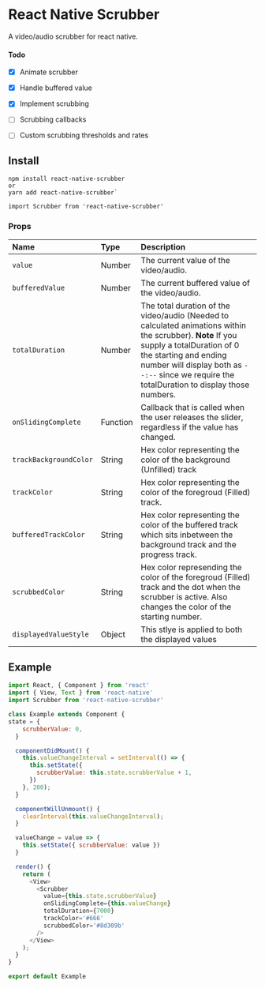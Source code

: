 # React Native Scrubber
A video/audio scrubber for react native.

#### Todo
- [x] Animate scrubber
- [x] Handle buffered value
- [x] Implement scrubbing
- [ ] Scrubbing callbacks
- [ ] Custom scrubbing thresholds and rates


## Install

```
npm install react-native-scrubber 
or 
yarn add react-native-scrubber`

import Scrubber from 'react-native-scrubber'
``` 

### Props

Name | Type | Description
:--- | :--- | :---
`value` | Number | The current value of the video/audio.
`bufferedValue` | Number | The current buffered value of the video/audio.
`totalDuration` | Number | The total duration of the video/audio (Needed to calculated animations within the scrubber). **Note** If you supply a totalDuration of 0 the starting and ending number will display both as `--:--` since we require the totalDuration to display those numbers. 
`onSlidingComplete` | Function | Callback that is called when the user releases the slider, regardless if the value has changed.
`trackBackgroundColor` | String | Hex color representing the color of the background (Unfilled) track
`trackColor` | String | Hex color representing the color of the foregroud (Filled) track.
`bufferedTrackColor` | String | Hex color representing the color of the buffered track which sits inbetween the background track and the progress track.
`scrubbedColor` | String | Hex color represending the color of the foregroud (Filled) track and the dot when the scrubber is active. Also changes the color of the starting number.
`displayedValueStyle` | Object | This stlye is applied to both the displayed values

## Example

```javascript
import React, { Component } from 'react'
import { View, Text } from 'react-native'
import Scrubber from 'react-native-scrubber'

class Example extends Component {
state = {
    scrubberValue: 0,
  }

  componentDidMount() {
    this.valueChangeInterval = setInterval(() => {
      this.setState({ 
        scrubberValue: this.state.scrubberValue + 1,
      })
    }, 200);
  }

  componentWillUnmount() {
    clearInterval(this.valueChangeInterval);
  }

  valueChange = value => {
    this.setState({ scrubberValue: value })
  }

  render() {
    return (
      <View>
        <Scrubber 
          value={this.state.scrubberValue}
          onSlidingComplete={this.valueChange}
          totalDuration={7000}
          trackColor='#666'
          scrubbedColor='#8d309b'
        />
      </View>
    );
  }
}

export default Example
```
